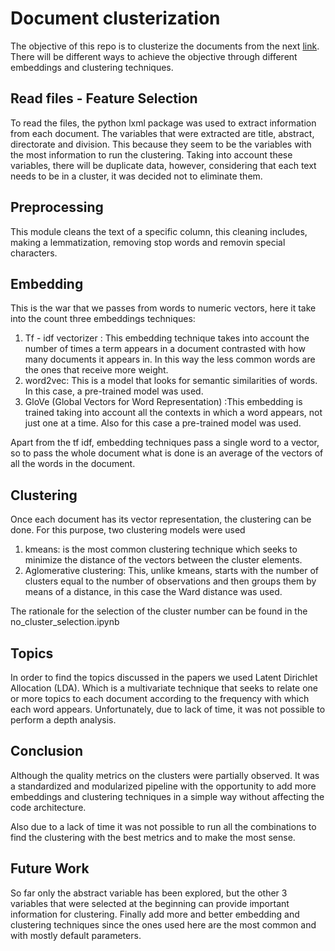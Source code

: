 # Document clusterization

The objective of this repo is to clusterize the documents from the next [link]( https://www.nsf.gov/awardsearch/download?DownloadFileName=2020&All=true). There will be different ways to achieve the objective through different embeddings and clustering techniques.

## Read files - Feature Selection 
To read the files, the python lxml package was used to extract information from each document. The variables that were extracted are title, abstract, directorate and division. This because they seem to be the variables with the most information to run the clustering.
Taking into account these variables, there will be duplicate data, however, considering that each text needs to be in a cluster, it was decided not to eliminate them.

## Preprocessing
This module cleans the text of a specific column, this cleaning includes, making a lemmatization, removing stop words and removin special characters. 

## Embedding

This is the war that we passes from words to numeric vectors, here it take into the count three embeddings techniques: 

1. Tf - idf vectorizer : This embedding technique takes into account the number of times a term appears in a document contrasted with how many documents it appears in.  In this way the less common words are the ones that receive more weight.
2. word2vec: This is a model that looks for semantic similarities of words. In this case, a pre-trained model was used.
3. GloVe  (Global Vectors for Word Representation) :This embedding is trained taking into account all the contexts in which a word appears, not just one at a time. Also for this case a pre-trained model was used.

Apart from the tf idf, embedding techniques pass a single word to a vector, so to pass the whole document what is done is an average of the vectors of all the words in the document. 

## Clustering

Once each document has its vector representation, the clustering can be done. For this purpose, two clustering models were used

1. kmeans: is the most common clustering technique which seeks to minimize the distance of the vectors between the cluster elements.
2. Aglomerative clustering: This, unlike kmeans, starts with the number of clusters equal to the number of observations and then groups them by means of a distance, in this case the Ward distance was used. 

The rationale for the selection of the cluster number can be found in the no_cluster_selection.ipynb

## Topics

In order to find the topics discussed in the papers we used Latent Dirichlet Allocation (LDA). Which is a multivariate technique that seeks to relate one or more topics to each document according to the frequency with which each word appears. Unfortunately, due to lack of time, it was not possible to perform a depth analysis. 

## Conclusion 

Although the quality metrics on the clusters were partially observed. It was a standardized and modularized pipeline with the opportunity to add more embeddings and clustering techniques in a simple way without affecting the code architecture. 

Also due to a lack of time it was not possible to run all the combinations to find the clustering with the best metrics and to make the most sense.

## Future Work
So far only the abstract variable has been explored, but the other 3 variables that were selected at the beginning can provide important information for clustering. 
Finally add more and better embedding and clustering techniques since the ones used here are the most common and with mostly default parameters. 
